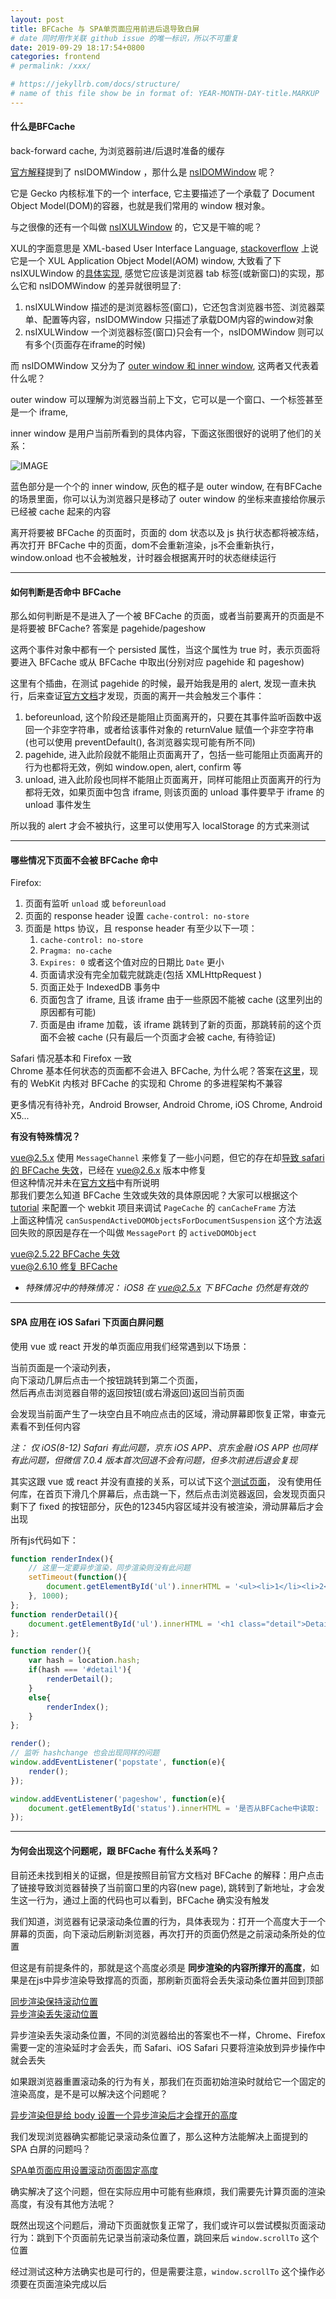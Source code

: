 ```yaml
---
layout: post
title: BFCache 与 SPA单页面应用前进后退导致白屏
# date 同时用作关联 github issue 的唯一标识，所以不可重复
date: 2019-09-29 18:17:54+0800
categories: frontend
# permalink: /xxx/

# https://jekyllrb.com/docs/structure/
# name of this file show be in format of: YEAR-MONTH-DAY-title.MARKUP
---
```



#### 什么是BFCache  
  
back-forward cache, 为浏览器前进/后退时准备的缓存  

[官方解释](https://developer.mozilla.org/en-US/docs/Archive/Misc_top_level/Working_with_BFCache)提到了 nsIDOMWindow ，那什么是 [nsIDOMWindow](https://developer.mozilla.org/en-US/docs/Mozilla/Tech/XPCOM/Reference/Interface/nsIDOMWindow) 呢？  

它是 Gecko 内核标准下的一个 interface, 它主要描述了一个承载了 Document Object Model(DOM)的容器，也就是我们常用的 window 根对象。

与之很像的还有一个叫做 [nsIXULWindow](https://developer.mozilla.org/en-US/docs/Mozilla/Tech/XPCOM/Reference/Interface/nsIXULWindow) 的，它又是干嘛的呢？

XUL的字面意思是 XML-based User Interface Language, [stackoverflow](https://stackoverflow.com/questions/21626687/nsixulwindow-vs-nsidomwindow) 上说它是一个 XUL Application Object Model(AOM) window, 大致看了下 nsIXULWindow 的[具体实现](https://github.com/mozilla/newtab-dev/blob/master/xpfe/appshell/nsXULWindow.cpp), 感觉它应该是浏览器 tab 标签(或新窗口)的实现，那么它和 nsIDOMWindow 的差异就很明显了:  

1. nsIXULWindow 描述的是浏览器标签(窗口)，它还包含浏览器书签、浏览器菜单、配置等内容，nsIDOMWindow 只描述了承载DOM内容的window对象  
2. nsIXULWindow 一个浏览器标签(窗口)只会有一个，nsIDOMWindow 则可以有多个(页面存在iframe的时候)   

而 nsIDOMWindow 又分为了 [outer window 和 inner window](https://developer.mozilla.org/en-US/docs/Mozilla/Developer_guide/Inner_and_outer_windows), 这两者又代表着什么呢？  

outer window 可以理解为浏览器当前上下文，它可以是一个窗口、一个标签甚至是一个 iframe,  

inner window 是用户当前所看到的具体内容，下面这张图很好的说明了他们的关系：

![IMAGE](https://cdn.jsdelivr.net/gh/xwenliang/gallery2022/2022-04-19-4a5483655d.jpg)  

蓝色部分是一个个的 inner window, 灰色的框子是 outer window, 在有BFCache的场景里面，你可以认为浏览器只是移动了 outer window 的坐标来直接给你展示已经被 cache 起来的内容  

离开将要被 BFCache 的页面时，页面的 dom 状态以及 js 执行状态都将被冻结，再次打开 BFCache 中的页面，dom不会重新渲染，js不会重新执行，window.onload 也不会被触发，计时器会根据离开时的状态继续运行  

---

#### 如何判断是否命中 BFCache  

那么如何判断是不是进入了一个被 BFCache 的页面，或者当前要离开的页面是不是将要被 BFCache? 答案是 pagehide/pageshow  

这两个事件对象中都有一个 persisted 属性，当这个属性为 true 时，表示页面将要进入 BFCache 或从 BFCache 中取出(分别对应 pagehide 和 pageshow)  

这里有个插曲，在测试 pagehide 的时候，最开始我是用的 alert, 发现一直未执行，后来查证[官方文档](https://developer.mozilla.org/en-US/docs/Web/API/Window/unload_event)才发现，页面的离开一共会触发三个事件：  
1. beforeunload, 这个阶段还是能阻止页面离开的，只要在其事件监听函数中返回一个非空字符串，或者给该事件对象的 returnValue 赋值一个非空字符串(也可以使用 preventDefault(), 各浏览器实现可能有所不同)  
2. pagehide, 进入此阶段就不能阻止页面离开了，包括一些可能阻止页面离开的行为也都将无效，例如 window.open, alert, confirm 等
3. unload, 进入此阶段也同样不能阻止页面离开，同样可能阻止页面离开的行为都将无效，如果页面中包含 iframe, 则该页面的 unload 事件要早于 iframe 的 unload 事件发生  

所以我的 alert 才会不被执行，这里可以使用写入 localStorage 的方式来测试  

---

#### 哪些情况下页面不会被 BFCache 命中  

Firefox:  
1. 页面有监听 `unload` 或 `beforeunload`  
2. 页面的 response header 设置 `cache-control: no-store`  
3. 页面是 https 协议，且 response header 有至少以下一项：  
    1. `cache-control: no-store`  
    2. `Pragma: no-cache`
    3. `Expires: 0` 或者这个值对应的日期比 `Date` 更小
    4. 页面请求没有完全加载完就跳走(包括 XMLHttpRequest )
    5. 页面正处于 IndexedDB 事务中
    6. 页面包含了 iframe, 且该 iframe 由于一些原因不能被 cache (这里列出的原因都有可能)
    7. 页面是由 iframe 加载，该 iframe 跳转到了新的页面，那跳转前的这个页面不会被 cache (只有最后一个页面才会被 cache, 有待验证)  

Safari 情况基本和 Firefox 一致  
Chrome 基本任何状态的页面都不会进入 BFCache, 为什么呢？答案在[这里](https://developers.google.com/web/updates/2019/02/back-forward-cache)，现有的 WebKit 内核对 BFCache 的实现和 Chrome 的多进程架构不兼容  

更多情况有待补充，Android Browser, Android Chrome, iOS Chrome, Android X5...

**有没有特殊情况？**

vue@2.5.x 使用 `MessageChannel` 来修复了一些小问题，但它的存在却[导致 safari 的 BFCache 失效](https://github.com/vuejs/vue/issues/8109)，已经在 vue@2.6.x 版本中修复  
但这种情况并未在[官方文档](https://developer.mozilla.org/en-US/docs/Mozilla/Firefox/Releases/1.5/Using_Firefox_1.5_caching)中有所说明  
那我们要怎么知道 BFCache 生效或失效的具体原因呢？大家可以根据这个 [tutorial](https://webkit.org/getting-started/) 来配置一个 webkit 项目来调试 `PageCache` 的 `canCacheFrame` 方法  
上面这种情况 `canSuspendActiveDOMObjectsForDocumentSuspension` 这个方法返回失败的原因是存在一个叫做 `MessagePort` 的 `activeDOMObject`  

[vue@2.5.22 BFCache 失效](https://xwenliang.github.io/repro/vue-bfcache-bug/)  
[vue@2.6.10 修复 BFCache](https://xwenliang.github.io/repro/vue-bfcache-bug-repaired/)  

- *特殊情况中的特殊情况： iOS8 在 vue@2.5.x 下 BFCache 仍然是有效的* 

--- 

#### SPA 应用在 iOS Safari 下页面白屏问题  

使用 vue 或 react 开发的单页面应用我们经常遇到以下场景：  

当前页面是一个滚动列表，  
向下滚动几屏后点击一个按钮跳转到第二个页面，  
然后再点击浏览器自带的返回按钮(或右滑返回)返回当前页面  

会发现当前面产生了一块空白且不响应点击的区域，滑动屏幕即恢复正常，审查元素看不到任何内容

*注： 仅 iOS(8-12) Safari 有此问题，京东 iOS APP、京东金融 iOS APP 也同样有此问题，但微信 7.0.4 版本首次回退不会有问题，但多次前进后退会复现*  

其实这跟 vue 或 react 并没有直接的关系，可以试下这个[测试页面](https://xwenliang.github.io/repro/iOS-safari-spa-blank-page/)， 没有使用任何库，在首页下滑几个屏幕后，点击跳一下，然后点击浏览器返回，会发现页面只剩下了 fixed 的按钮部分，灰色的12345内容区域并没有被渲染，滑动屏幕后才会出现  

所有js代码如下：  

```javascript
function renderIndex(){
    // 这里一定要异步渲染，同步渲染则没有此问题
    setTimeout(function(){
        document.getElementById('ul').innerHTML = '<ul><li>1</li><li>2</li><li>3</li><li>4</li><li>5</li></ul>';
    }, 1000);
};
function renderDetail(){
    document.getElementById('ul').innerHTML = '<h1 class="detail">Detail</h1>'
};

function render(){
    var hash = location.hash;
    if(hash === '#detail'){
        renderDetail();
    }
    else{
        renderIndex();
    }
};

render();
// 监听 hashchange 也会出现同样的问题
window.addEventListener('popstate', function(e){
    render();
});

window.addEventListener('pageshow', function(e){
    document.getElementById('status').innerHTML = '是否从BFCache中读取: ' + e.persisted;
});
```

---

#### 为何会出现这个问题呢，跟 BFCache 有什么关系吗？  

目前还未找到相关的证据，但是按照目前官方文档对 BFCache 的解释：用户点击了链接导致浏览器替换了当前窗口里的内容(new page), 跳转到了新地址，才会发生这一行为，通过上面的代码也可以看到，BFCache 确实没有触发    

我们知道，浏览器有记录滚动条位置的行为，具体表现为：打开一个高度大于一个屏幕的页面，向下滚动后刷新浏览器，再次打开的页面仍然是之前滚动条所处的位置  

但这是有前提条件的，那就是这个高度必须是 **同步渲染的内容所撑开的高度**，如果是在js中异步渲染导致撑高的页面，那刷新页面将会丢失滚动条位置并回到顶部   

[同步渲染保持滚动位置](https://xwenliang.github.io/repro/scroll-position-reset/sync-render.html?a=1)  
[异步渲染丢失滚动位置](https://xwenliang.github.io/repro/scroll-position-reset/async-render.html?a=1)  

异步渲染丢失滚动条位置，不同的浏览器给出的答案也不一样，Chrome、Firefox 需要一定的渲染延时才会丢失，而 Safari、iOS Safari 只要将渲染放到异步操作中就会丢失  

如果跟浏览器重置滚动条的行为有关，那我们在页面初始渲染时就给它一个固定的渲染高度，是不是可以解决这个问题呢？

[异步渲染但是给 body 设置一个异步渲染后才会撑开的高度](https://xwenliang.github.io/repro/scroll-position-reset/async-render-fixed-height.html?a=1)  

我们发现浏览器确实都能记录滚动条位置了，那么这种方法能解决上面提到的 SPA 白屏的问题吗？  

[SPA单页面应用设置滚动页面固定高度](https://xwenliang.github.io/repro/iOS-safari-spa-blank-page/fixed-height.html?a=1)  

确实解决了这个问题，但在实际应用中可能有些麻烦，我们需要先计算页面的渲染高度，有没有其他方法呢？

既然出现这个问题后，滑动下页面就恢复正常了，我们或许可以尝试模拟页面滚动行为：跳到下个页面前先记录当前滚动条位置，跳回来后 `window.scrollTo` 这个位置  

经过测试这种方法确实也是可行的，但是需要注意，`window.scrollTo` 这个操作必须要在页面渲染完成以后  

